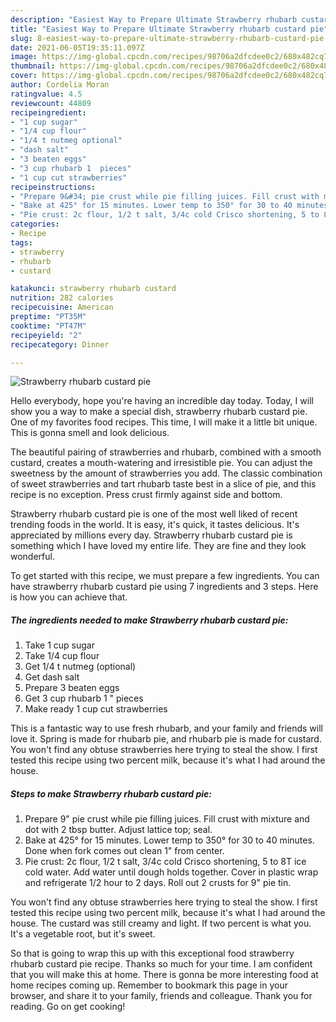 ```yaml
---
description: "Easiest Way to Prepare Ultimate Strawberry rhubarb custard pie"
title: "Easiest Way to Prepare Ultimate Strawberry rhubarb custard pie"
slug: 8-easiest-way-to-prepare-ultimate-strawberry-rhubarb-custard-pie
date: 2021-06-05T19:35:11.097Z
image: https://img-global.cpcdn.com/recipes/98706a2dfcdee0c2/680x482cq70/strawberry-rhubarb-custard-pie-recipe-main-photo.jpg
thumbnail: https://img-global.cpcdn.com/recipes/98706a2dfcdee0c2/680x482cq70/strawberry-rhubarb-custard-pie-recipe-main-photo.jpg
cover: https://img-global.cpcdn.com/recipes/98706a2dfcdee0c2/680x482cq70/strawberry-rhubarb-custard-pie-recipe-main-photo.jpg
author: Cordelia Moran
ratingvalue: 4.5
reviewcount: 44809
recipeingredient:
- "1 cup sugar"
- "1/4 cup flour"
- "1/4 t nutmeg optional"
- "dash salt"
- "3 beaten eggs"
- "3 cup rhubarb 1  pieces"
- "1 cup cut strawberries"
recipeinstructions:
- "Prepare 9&#34; pie crust while pie filling juices. Fill crust with mixture and dot with 2 tbsp butter. Adjust lattice top; seal."
- "Bake at 425° for 15 minutes. Lower temp to 350° for 30 to 40 minutes. Done when fork comes out clean 1&#34; from center."
- "Pie crust: 2c flour, 1/2 t salt, 3/4c cold Crisco shortening, 5 to 8T ice cold water. Add water until dough holds together. Cover in plastic wrap and refrigerate 1/2 hour to 2 days. Roll out 2 crusts for 9&#34; pie tin."
categories:
- Recipe
tags:
- strawberry
- rhubarb
- custard

katakunci: strawberry rhubarb custard 
nutrition: 282 calories
recipecuisine: American
preptime: "PT35M"
cooktime: "PT47M"
recipeyield: "2"
recipecategory: Dinner

---
```



![Strawberry rhubarb custard pie](https://img-global.cpcdn.com/recipes/98706a2dfcdee0c2/680x482cq70/strawberry-rhubarb-custard-pie-recipe-main-photo.jpg)

Hello everybody, hope you're having an incredible day today. Today, I will show you a way to make a special dish, strawberry rhubarb custard pie. One of my favorites food recipes. This time, I will make it a little bit unique. This is gonna smell and look delicious.

The beautiful pairing of strawberries and rhubarb, combined with a smooth custard, creates a mouth-watering and irresistible pie. You can adjust the sweetness by the amount of strawberries you add. The classic combination of sweet strawberries and tart rhubarb taste best in a slice of pie, and this recipe is no exception. Press crust firmly against side and bottom.

Strawberry rhubarb custard pie is one of the most well liked of recent trending foods in the world. It is easy, it's quick, it tastes delicious. It's appreciated by millions every day. Strawberry rhubarb custard pie is something which I have loved my entire life. They are fine and they look wonderful.


To get started with this recipe, we must prepare a few ingredients. You can have strawberry rhubarb custard pie using 7 ingredients and 3 steps. Here is how you can achieve that.

<!--inarticleads1-->

##### The ingredients needed to make Strawberry rhubarb custard pie:

1. Take 1 cup sugar
1. Take 1/4 cup flour
1. Get 1/4 t nutmeg (optional)
1. Get dash salt
1. Prepare 3 beaten eggs
1. Get 3 cup rhubarb 1 &#34; pieces
1. Make ready 1 cup cut strawberries


This is a fantastic way to use fresh rhubarb, and your family and friends will love it. Spring is made for rhubarb pie, and rhubarb pie is made for custard. You won&#39;t find any obtuse strawberries here trying to steal the show. I first tested this recipe using two percent milk, because it&#39;s what I had around the house. 

<!--inarticleads2-->

##### Steps to make Strawberry rhubarb custard pie:

1. Prepare 9&#34; pie crust while pie filling juices. Fill crust with mixture and dot with 2 tbsp butter. Adjust lattice top; seal.
1. Bake at 425° for 15 minutes. Lower temp to 350° for 30 to 40 minutes. Done when fork comes out clean 1&#34; from center.
1. Pie crust: 2c flour, 1/2 t salt, 3/4c cold Crisco shortening, 5 to 8T ice cold water. Add water until dough holds together. Cover in plastic wrap and refrigerate 1/2 hour to 2 days. Roll out 2 crusts for 9&#34; pie tin.


You won&#39;t find any obtuse strawberries here trying to steal the show. I first tested this recipe using two percent milk, because it&#39;s what I had around the house. The custard was still creamy and light. If two percent is what you. It&#39;s a vegetable root, but it&#39;s sweet. 

So that is going to wrap this up with this exceptional food strawberry rhubarb custard pie recipe. Thanks so much for your time. I am confident that you will make this at home. There is gonna be more interesting food at home recipes coming up. Remember to bookmark this page in your browser, and share it to your family, friends and colleague. Thank you for reading. Go on get cooking!
